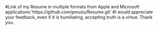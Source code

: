 <Resume>
#Link of my Resume in multiple formats from Apple and Microsoft applications:'https://github.com/pmuzu/Resume.git'
#I would appreciate your feedback, even if it is humiliating, accepting truth is a virtue. Thank you.
